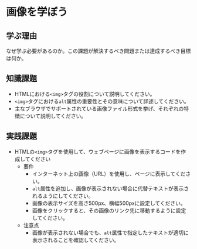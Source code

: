 # 画像を学ぼう

## 学ぶ理由

なぜ学ぶ必要があるのか。この課題が解決するべき問題または達成するべき目標は何か。

## 知識課題

- HTMLにおける`<img>`タグの役割について説明してください。
- `<img>`タグにおける`alt`属性の重要性とその意味について詳述してください。
- 主なブラウザでサポートされている画像ファイル形式を挙げ、それぞれの特徴について説明してください。

## 実践課題

- HTMLの`<img>`タグを使用して、ウェブページに画像を表示するコードを作成してください
  - 要件
    - インターネット上の画像（URL）を使用し、ページに表示してください。
    - `alt`属性を追加し、画像が表示されない場合に代替テキストが表示されるようにしてください。
    - 画像の表示サイズを高さ500px、横幅500pxに設定してください。
    - 画像をクリックすると、その画像のリンク先に移動するように設定してください。
  - 注意点
    - 画像が表示されない場合でも、`alt`属性で指定したテキストが適切に表示されることを確認してください。

